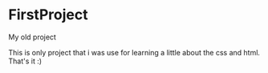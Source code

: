 # FirstProject
My old project

This is only project that i was use for learning a little about the css and html. That's it :)
